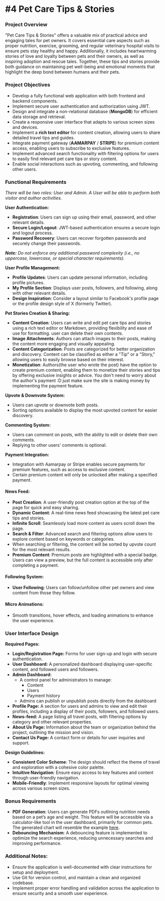 # #4 Pet Care Tips & Stories

### Project Overview

"Pet Care Tips & Stories" offers a valuable mix of practical advice and engaging tales for pet owners. It covers essential care aspects such as proper nutrition, exercise, grooming, and regular veterinary hospital visits to ensure pets stay healthy and happy. Additionally, it includes heartwarming stories of love and loyalty between pets and their owners, as well as inspiring adoption and rescue tales. Together, these tips and stories provide both guidance on maintaining pet well-being and emotional moments that highlight the deep bond between humans and their pets.

  

### Project Objectives

*   Develop a fully functional web application with both frontend and backend components.
*   Implement secure user authentication and authorization using JWT.
*   Design and integrate a non-relational database (**MongoDB**) for efficient data storage and retrieval.
*   Create a responsive user interface that adapts to various screen sizes and devices.
*   Implement a **rich text editor** for content creation, allowing users to share detailed travel tips and guides.
*   Integrate payment gateway (**AAMARPAY** / **STRIPE**) for premium content access, enabling users to subscribe to exclusive features.
*   Implement advanced search functionality with filtering options for users to easily find relevant pet care tips or story content.
*   Enable social interactions such as upvoting, commenting, and following other users.

###   

### Functional Requirements

_There will be two roles: User and Admin. A User will be able to perform both visitor and author activities._

**User Authentication:**

*   **Registration**: Users can sign up using their email, password, and other relevant details.
*   **Secure Login/Logout**: JWT-based authentication ensures a secure login and logout process.
*   **Password Recovery**: Users can recover forgotten passwords and securely change their passwords.

**_Note:_** _Do not enforce any additional password complexity (i.e., no uppercase, lowercase, or special character requirements)._

**User Profile Management:**

*   **Profile Updates**: Users can update personal information, including profile pictures.
*   **My Profile Section**: Displays user posts, followers, and following, along with other relevant details.
*   **Design Inspiration**: Consider a layout similar to Facebook's profile page or the profile design style of X (formerly Twitter).

**Pet Stories Creation & Sharing:**

*   **Content Creation**: Users can write and edit pet care tips and stories using a rich text editor or Markdown, providing flexibility and ease of use for formatting. user can delete their own contents.
*   **Image Attachments**: Authors can attach images to their posts, making the content more engaging and visually appealing.
*   **Content Categorization**: Posts are categorized for better organization and discovery. Content can be classified as either a "Tip" or a "Story," allowing users to easily browse based on their interest.
*   **Monetization**: Authors(the user who wrote the post) have the option to create premium content, enabling them to monetize their stories and tips by offering exclusive insights or advice. You don't need to worry about the author's payment :D just make sure the site is making money by implementing the payment feature.

**Upvote & Downvote System:**

*   Users can upvote or downvote both posts.
*   Sorting options available to display the most upvoted content for easier discovery.

**Commenting System:**

*   Users can comment on posts, with the ability to edit or delete their own comments.
*   Replying to other users' comments is optional.

**Payment Integration:**

*   Integration with Aamarpay or Stripe enables secure payments for premium features, such as access to exclusive content.
*   Certain premium content will only be unlocked after making a specified payment.

#### News Feed:

*   **Post Creation**: A user-friendly post creation option at the top of the page for quick and easy sharing.
*   **Dynamic Content**: A real-time news feed showcasing the latest pet care tips and stories.
*   **Infinite Scroll**: Seamlessly load more content as users scroll down the page.
*   **Search & Filter**: Advanced search and filtering options allow users to explore content based on keywords or categories.
*   When searching or filtering, the content will be sorted by upvote count for the most relevant results.
*   **Premium Content**: Premium posts are highlighted with a special badge. Users can view a preview, but the full content is accessible only after completing a payment.

#### Following System:

*   **User Following**: Users can follow/unfollow other pet owners and view content from those they follow.

#### Micro Animations:

*   Smooth transitions, hover effects, and loading animations to enhance the user experience.

### User Interface Design

**Required Pages:**

*   **Login/Registration Page:** Forms for user sign-up and login with secure authentication.
*   **User Dashboard:** A personalized dashboard displaying user-specific content, and followed users and followers.
*   **Admin Dashboard:**
    *   A control panel for administrators to manage:
        *   Content
        *   Users
        *   Payment history
    *   Admins can publish or unpublish posts directly from the dashboard
*   **Profile Page:** A section for users and admins to view and edit their profiles, including a display of their posts, followers, and followed users.
*   **News-feed:** A page listing all travel posts, with filtering options by category and other relevant properties.
*   **About Us Page:** Information about the team or organization behind the project, outlining the mission and vision.
*   **Contact Us Page:** A contact form or details for user inquiries and support.

**Design Guidelines:**

*   **Consistent Color Scheme**: The design should reflect the theme of travel and exploration with a cohesive color palette.
*   **Intuitive Navigation**: Ensure easy access to key features and content through user-friendly navigation.
*   **Mobile-Friendly**: Implement responsive layouts for optimal viewing across various screen sizes.

### Bonus Requirements

*   **PDF Generation**: Users can generate PDFs outlining nutrition needs based on a pet’s age and weight. This feature will be accessible via a calculator-like tool in the user dashboard, primarily for common pets. The generated chart will resemble the example [here](https://rawznaturalpetfood.com/wp-content/uploads/RAWZ_daily-feeding-charts-for-dogs-2.jpg).
*   **Debouncing Mechanism**: A debouncing feature is implemented to optimize the search experience, reducing unnecessary searches and improving performance.

### Additional Notes:

*   Ensure the application is well-documented with clear instructions for setup and deployment.
*   Use Git for version control, and maintain a clean and organized codebase.
*   Implement proper error handling and validation across the application to ensure security and a smooth user experience.

  



